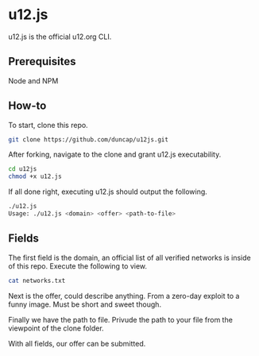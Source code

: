 # u12.js

u12.js is the official u12.org CLI.

## Prerequisites
Node and NPM

## How-to

To start, clone this repo.

```bash
git clone https://github.com/duncap/u12js.git
```

After forking, navigate to the clone and grant u12.js executability.
```bash
cd u12js
chmod +x u12.js
```

If all done right, executing u12.js should output the following.

```bash
./u12.js
Usage: ./u12.js <domain> <offer> <path-to-file>
```

## Fields

The first field is the domain, an official list of all verified networks is inside of this repo. Execute the following to view.

```bash
cat networks.txt
```

Next is the offer, could describe anything. From a zero-day exploit to a funny image. Must be short and sweet though.

Finally we have the path to file. Privude the path to your file from the viewpoint of the clone folder.

With all fields, our offer can be submitted.
